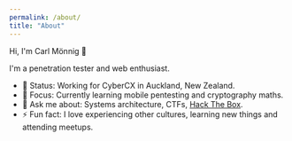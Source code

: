 ```yaml
---
permalink: /about/
title: "About"
---
```


Hi, I'm Carl Mönnig 👋

I'm a penetration tester and web enthusiast.

- 🔭 Status: Working for CyberCX in Auckland, New Zealand.
- 🌱 Focus: Currently learning mobile pentesting and cryptography maths.
- 💬 Ask me about: Systems architecture, CTFs, [Hack The Box](https://hackthebox.eu/).
- ⚡ Fun fact: I love experiencing other cultures, learning new things and attending meetups.
